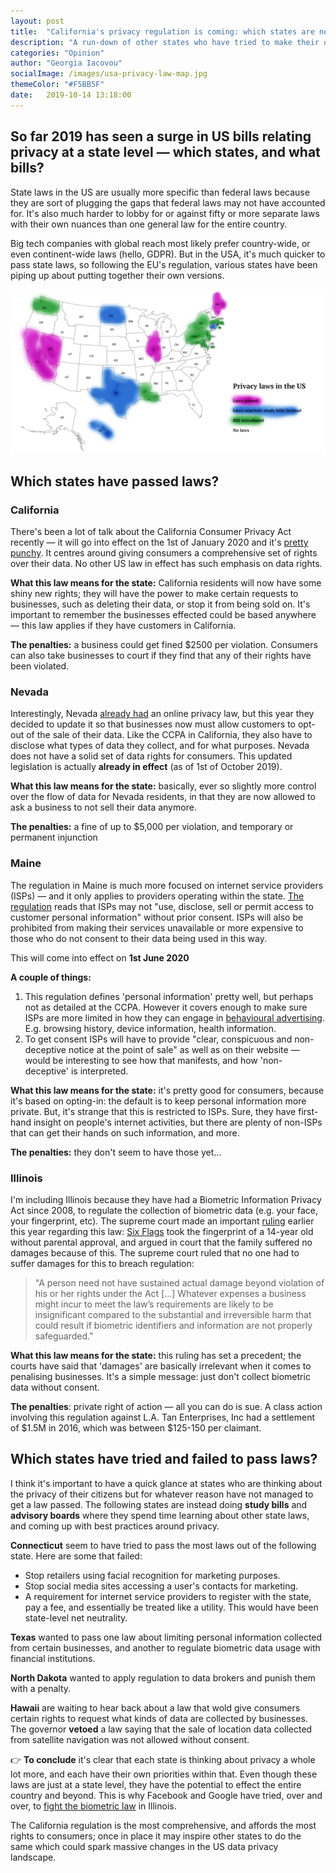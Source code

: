```yaml
---
layout: post
title:  "California's privacy regulation is coming: which states are next?"
description: "A run-down of other states who have tried to make their own data privacy laws. some states such as Texas and North Dakota have introduced study bills."
categories: "Opinion"
author: "Georgia Iacovou"
socialImage: /images/usa-privacy-law-map.jpg
themeColor: "#F5BB5F"
date:   2019-10-14 13:18:00
---
```


## So far 2019 has seen a surge in US bills relating privacy at a state level — which states, and what bills?

State laws in the US are usually more specific than federal laws because they are sort of plugging the gaps that federal laws may not have accounted for. It's also much harder to lobby for or against fifty or more separate laws with their own nuances than one general law for the entire country. 

Big tech companies with global reach most likely prefer country-wide, or even continent-wide laws (hello, GDPR). But in the USA, it's much quicker to pass state laws, so following the EU's regulation, various states have been piping up about putting together their own versions.

![](/images/usa-privacy-law-map.jpg)

## Which states have passed laws?

### California

There's been a lot of talk about the California Consumer Privacy Act recently — it will go into effect on the 1st of January 2020 and it's [pretty punchy](https://blog.metomic.io/main/2019/10/02/ccpa-guide.html). It centres around giving consumers a comprehensive set of rights over their data. No other US law in effect has such emphasis on data rights.

**What this law means for the state:** California residents will now have some shiny new rights; they will have the power to make certain requests to businesses, such as deleting their data, or stop it from being sold on. It's important to remember the businesses effected could be based anywhere — this law applies if they have customers in California.

**The penalties:** a business could get fined $2500 per violation. Consumers can also take businesses to court if they find that any of their rights have been violated.

### Nevada

Interestingly, Nevada [already had](https://www.leg.state.nv.us/App/NELIS/REL/80th2019/Bill/6365/Overview) an online privacy law, but this year they decided to update it so that businesses now must allow customers to opt-out of the sale of their data. Like the CCPA in California, they also have to disclose what types of data they collect, and for what purposes. Nevada does not have a solid set of data rights for consumers. This updated legislation is actually **already in effect** (as of 1st of October 2019).

**What this law means for the state:** basically, ever so slightly more control over the flow of data for Nevada residents, in that they are now allowed to ask a business to not sell their data anymore. 

**The penalties:** a fine of up to $5,000 per violation, and temporary or permanent injunction

### Maine

The regulation in Maine is much more focused on internet service providers (ISPs) — and it only applies to providers operating within the state. [The regulation](http://www.mainelegislature.org/legis/bills/getPDF.asp?paper=SP0275&item=9&snum=129) reads that ISPs may not "use, disclose, sell or permit access to customer personal information" without prior consent.  ISPs will also be prohibited from making their services unavailable or more expensive to those who do not consent to their data being used in this way. 

This will come into effect on **1st June 2020**

**A couple of things:**

1. This regulation defines 'personal information' pretty well, but perhaps not as detailed at the CCPA. However it covers enough to make sure ISPs are more limited in how they can engage in [behavioural advertising](https://blog.metomic.io/main/2019/09/13/what-is-behavioural-ads.html). E.g. browsing history, device information, health information.
2. To get consent ISPs will have to provide "clear, conspicuous and non-deceptive notice at the point of sale" as well as on their website — would be interesting to see how that manifests, and how 'non-deceptive' is interpreted.

**What this law means for the state:** it's pretty good for consumers, because it's based on opting-in: the default is to keep personal information more private. But, it's strange that this is restricted to ISPs. Sure, they have first-hand insight on people's internet activities, but there are plenty of non-ISPs that can get their hands on such information, and more. 

**The penalties:** they don't seem to have those yet...

### Illinois

I'm including Illinois because they have had a Biometric Information Privacy Act since 2008, to regulate the collection of biometric data (e.g. your face, your fingerprint, etc). The supreme court made an important [ruling](https://courts.illinois.gov/Opinions/SupremeCourt/2019/123186.pdf) earlier this year regarding this law: [Six Flags](https://www.sixflags.com/) took the fingerprint of a 14-year old without parental approval, and argued in court that the family suffered no damages because of this. The supreme court ruled that no one had to suffer damages for this to breach regulation:

> "A person need not have sustained actual damage beyond violation of his or her rights under the Act [...] Whatever expenses a business might incur to meet the law’s requirements are likely to be insignificant compared to the substantial and irreversible harm that could result if biometric identifiers and information are not properly safeguarded."

**What this law means for the state:** this ruling has set a precedent; the courts have said that 'damages' are basically irrelevant when it comes to penalising businesses. It's a simple message: just don't collect biometric data without consent.

**The penalties**: private right of action — all you can do is sue. A class action involving this regulation against L.A. Tan Enterprises, Inc had a settlement of $1.5M in 2016, which was between $125-150 per claimant. 

## Which states have tried and failed to pass laws?

I think it's important to have a quick glance at states who are thinking about the privacy of their citizens but for whatever reason have not managed to get a law passed. The following states are instead doing **study bills** and **advisory boards** where they spend time learning about other state laws, and coming up with best practices around privacy.

**Connecticut** seem to have tried to pass the most laws out of the following state. Here are some that failed:

- Stop retailers using facial recognition for marketing purposes.
- Stop social media sites accessing a user's contacts for marketing.
- A requirement for internet service providers to register with the state, pay a fee, and essentially be treated like a utility. This would have been state-level net neutrality.

**Texas** wanted to pass one law about limiting personal information collected from certain businesses, and another to regulate biometric data usage with financial institutions.

**North Dakota** wanted to apply regulation to data brokers and punish them with a penalty. 

**Hawaii** are waiting to hear back about a law that wold give consumers certain rights to request what kinds of data are collected by businesses. The governor **vetoed** a law saying that the sale of location data collected from satellite navigation was not allowed without consent.

👉 **To conclude** it's clear that each state is thinking about privacy a whole lot more, and each have their own priorities within that. Even though these laws are just at a state level, they have the potential to effect the entire country and beyond. This is why Facebook and Google have tried, over and over, to [fight the biometric law](https://www.theverge.com/2018/4/10/17218756/facebook-biometric-privacy-lobbying-bipa-illinois) in Illinois.

The California regulation is the most comprehensive, and affords the most rights to consumers; once in place it may inspire other states to do the same which could spark massive changes in the US data privacy landscape.